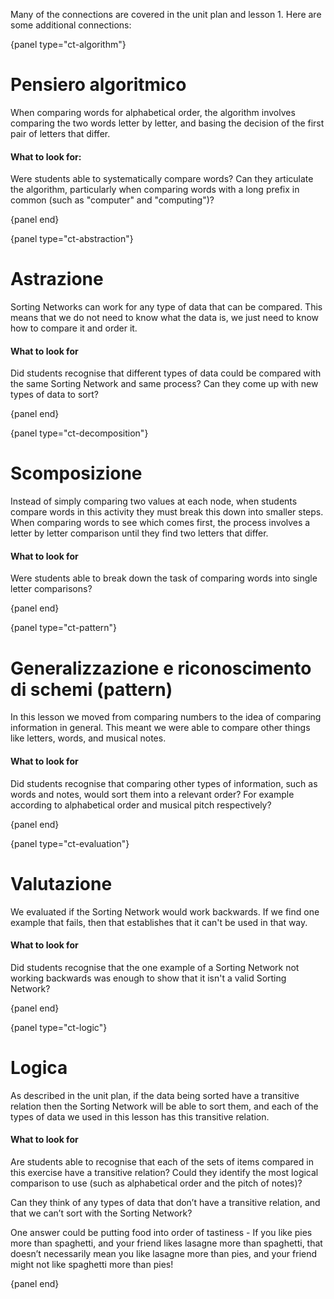 Many of the connections are covered in the unit plan and lesson 1. Here are some additional connections:

{panel type="ct-algorithm"}

# Pensiero algoritmico

When comparing words for alphabetical order, the algorithm involves comparing the two words letter by letter, and basing the decision of the first pair of letters that differ.

#### What to look for:

Were students able to systematically compare words? Can they articulate the algorithm, particularly when comparing words with a long prefix in common (such as "computer" and "computing")?

{panel end}

{panel type="ct-abstraction"}

# Astrazione

Sorting Networks can work for any type of data that can be compared. This means that we do not need to know what the data is, we just need to know how to compare it and order it.

#### What to look for

Did students recognise that different types of data could be compared with the same Sorting Network and same process? Can they come up with new types of data to sort?

{panel end}

{panel type="ct-decomposition"}

# Scomposizione

Instead of simply comparing two values at each node, when students compare words in this activity they must break this down into smaller steps. When comparing words to see which comes first, the process involves a letter by letter comparison until they find two letters that differ.

#### What to look for

Were students able to break down the task of comparing words into single letter comparisons?

{panel end}

{panel type="ct-pattern"}

# Generalizzazione e riconoscimento di schemi (pattern)

In this lesson we moved from comparing numbers to the idea of comparing information in general. This meant we were able to compare other things like letters, words, and musical notes.

#### What to look for

Did students recognise that comparing other types of information, such as words and notes, would sort them into a relevant order? For example according to alphabetical order and musical pitch respectively?

{panel end}

{panel type="ct-evaluation"}

# Valutazione

We evaluated if the Sorting Network would work backwards. If we find one example that fails, then that establishes that it can't be used in that way.

#### What to look for

Did students recognise that the one example of a Sorting Network not working backwards was enough to show that it isn't a valid Sorting Network?

{panel end}

{panel type="ct-logic"}

# Logica

As described in the unit plan, if the data being sorted have a transitive relation then the Sorting Network will be able to sort them, and each of the types of data we used in this lesson has this transitive relation.

#### What to look for

Are students able to recognise that each of the sets of items compared in this exercise have a transitive relation? Could they identify the most logical comparison to use (such as alphabetical order and the pitch of notes)?

Can they think of any types of data that don’t have a transitive relation, and that we can’t sort with the Sorting Network?

One answer could be putting food into order of tastiness - If you like pies more than spaghetti, and your friend likes lasagne more than spaghetti, that doesn’t necessarily mean you like lasagne more than pies, and your friend might not like spaghetti more than pies!

{panel end}